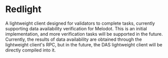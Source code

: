 # Redlight

A lightweight client designed for validators to complete tasks, currently supporting data availability verification for Melodot. This is an initial implementation, and more verification tasks will be supported in the future. Currently, the results of data availability are obtained through the lightweight client's RPC, but in the future, the DAS lightweight client will be directly compiled into it.
